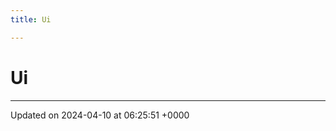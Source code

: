 ```yaml
---
title: Ui

---
```


# Ui








-------------------------------

Updated on 2024-04-10 at 06:25:51 +0000